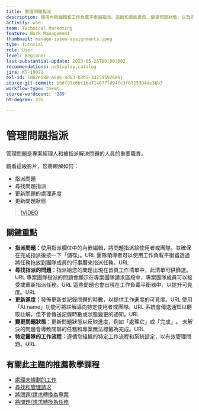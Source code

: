 ```yaml
---
title: 管理問題指派
description: 使用內聯編輯和工作負載平衡器指派、追蹤和更新進度、變更問題狀態，以及遵循團隊特定的工作流程，以順暢執行專案，從而有效管理Workfront中的問題。
activity: use
team: Technical Marketing
feature: Work Management
thumbnail: manage-issue-assignments.jpeg
type: Tutorial
role: User
level: Beginner
last-substantial-update: 2023-05-26T00:00:00Z
recommendations: noDisplay,catalog
jira: KT-10071
exl-id: 1d82e588-a986-4d83-b3b5-3325a5926a61
source-git-commit: bbdf99c6bc1be714077fd94fc3f8325394de36b3
workflow-type: tm+mt
source-wordcount: '289'
ht-degree: 25%

---
```


# 管理問題指派

管理問題是專案經理人和被指派解決問題的人員的重要職責。

觀看這段影片，您將瞭解如何：

* 指派問題
* 尋找問題指派
* 更新問題的處理進度
* 更新問題狀態

>[!VIDEO](https://video.tv.adobe.com/v/3446966/?quality=12&learn=on&enablevpops=1&captions=chi_hant)

## 關鍵重點

* **指派問題：**&#x200B;使用指派欄位中的內嵌編輯，將問題指派給使用者或團隊，並確保在完成指派後按一下「儲存」。&#x200B;URL 團隊領導者可以使用工作負載平衡器透過將任務拖放到團隊成員的行事曆來指派任務。&#x200B;URL
* **尋找指派的問題：**&#x200B;指派給您的問題出現在首頁工作清單中，此清單可供篩選。&#x200B;URL 專案團隊指派的問題會顯示在專案團隊請求區段中，專案團隊成員可以接受或重新指派任務。&#x200B;URL 這些問題也會出現在工作負載平衡器中，以提升可見度。&#x200B;URL
* **更新進度：**&#x200B;發佈更新並記錄問題的時數，以提供工作進度的可見度。&#x200B;URL 使用「At name」功能可將註解導向特定使用者或團隊。&#x200B;URL 系統會傳送通知以聽取註解，但不會傳送記錄時數或狀態變更的通知。&#x200B;URL
* **變更問題狀態：**&#x200B;更新問題狀態以反映進度，例如「處理它」或「完成」&#x200B;。 未解決的問題會導致關聯的任務和專案無法標籤為完成。&#x200B;URL
* **特定團隊的工作流程：**&#x200B;遵循您組織的特定工作流程和系統設定，以有效管理問題。&#x200B;URL


## 有關此主題的推薦教學課程

* [處理未規劃的工作](/help/manage-work/issues-requests/handle-unplanned-work.md)
* [尋找和管理請求](/help/manage-work/issues-requests/find-requests.md)
* [將問題/請求轉換為專案](/help/manage-work/issues-requests/create-a-project-from-a-request.md)
* [將問題/請求轉換為任務](/help/manage-work/issues-requests/convert-issues-to-other-work-items.md)

